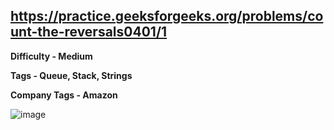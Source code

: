 ## https://practice.geeksforgeeks.org/problems/count-the-reversals0401/1

**Difficulty - Medium**

**Tags - Queue, Stack, Strings**

**Company Tags - Amazon**

![image](https://user-images.githubusercontent.com/84087089/184300699-0da81c97-e1fb-4b84-ba3e-b44e7223ddab.png)
